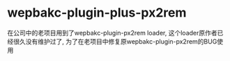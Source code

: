 # wepbakc-plugin-plus-px2rem
在公司中的老项目用到了wepbakc-plugin-px2rem loader, 这个loader原作者已经很久没有维护过了, 为了在老项目中修复原wepbakc-plugin-px2rem的BUG使用
